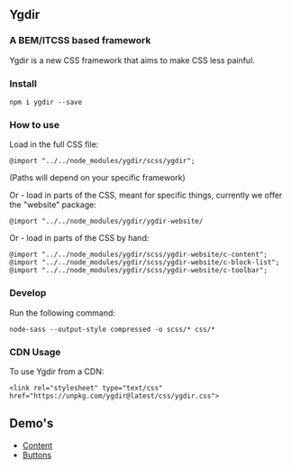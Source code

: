 ## Ygdir

### A BEM/ITCSS based framework

Ygdir is a new CSS framework that aims to make CSS less painful.

### Install

    npm i ygdir --save

### How to use

Load in the full CSS file:

    @import "../../node_modules/ygdir/scss/ygdir";

(Paths will depend on your specific framework)

Or - load in parts of the CSS, meant for specific things, currently we offer the "website" package:

    @import "../../node_modules/ygdir/ygdir-website/

Or - load in parts of the CSS by hand:

    @import "../../node_modules/ygdir/scss/ygdir-website/c-content";
    @import "../../node_modules/ygdir/scss/ygdir-website/c-block-list";
    @import "../../node_modules/ygdir/scss/ygdir-website/c-toolbar";

### Develop

Run the following command:

    node-sass --output-style compressed -o scss/* css/*

### CDN Usage

To use Ygdir from a CDN:

    <link rel="stylesheet" type="text/css" href="https://unpkg.com/ygdir@latest/css/ygdir.css">

## Demo's

* [Content](https://codepen.io/wolfr/pen/rNaOZEY)
* [Buttons](https://codepen.io/wolfr/pen/YzPyOMg)
